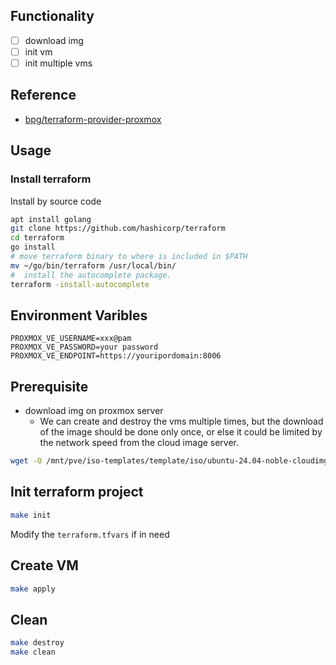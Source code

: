 ## Functionality

- [ ] download img
- [ ] init vm
- [ ] init multiple vms

## Reference

- [bpg/terraform-provider-proxmox](https://github.com/bpg/terraform-provider-proxmox/blob/main/docs/index.md)

## Usage

### Install terraform

Install by source code

```bash
apt install golang
git clone https://github.com/hashicorp/terraform
cd terraform
go install
# move terraform binary to where is included in $PATH
mv ~/go/bin/terraform /usr/local/bin/
#  install the autocomplete package.
terraform -install-autocomplete
```

## Environment Varibles

```properties
PROXMOX_VE_USERNAME=xxx@pam
PROXMOX_VE_PASSWORD=your password
PROXMOX_VE_ENDPOINT=https://youripordomain:8006
```

## Prerequisite

- download img on proxmox server
  - We can create and destroy the vms multiple times, but the download of the image should be done only once, or else it could be limited by the network speed from the cloud image server.

```bash
wget -O /mnt/pve/iso-templates/template/iso/ubuntu-24.04-noble-cloudimg.img https://cloud-images.ubuntu.com/noble/current/noble-server-cloudimg-amd64.img
```

## Init terraform project

```bash
make init
```

Modify the `terraform.tfvars` if in need

## Create VM

```bash
make apply
```

## Clean 

```bash
make destroy
make clean
```